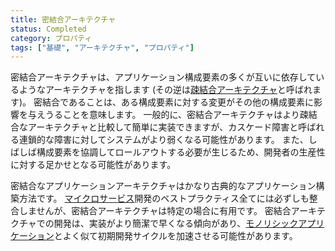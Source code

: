 ```yaml
---
title: 密結合アーキテクチャ
status: Completed
category: プロパティ
tags: ["基礎", "アーキテクチャ", "プロパティ"]
---
```


密結合アーキテクチャは、アプリケーション構成要素の多くが互いに依存しているようなアーキテクチャを指します
(その逆は[疎結合アーキテクチャ](/ja/loosely-coupled-architecture/)と呼ばれます)。
密結合であることは、ある構成要素に対する変更がその他の構成要素に影響を与えうることを意味します。
一般的に、密結合アーキテクチャはより疎結合なアーキテクチャと比較して簡単に実装できますが、カスケード障害と呼ばれる連鎖的な障害に対してシステムがより弱くなる可能性があります。
また、しばしば構成要素を協調してロールアウトする必要が生じるため、開発者の生産性に対する足かせとなる可能性があります。

密結合なアプリケーションアーキテクチャはかなり古典的なアプリケーション構築方法です。
[マイクロサービス](/ja/microservices/)開発のベストプラクティス全てには必ずしも整合しませんが、密結合アーキテクチャは特定の場合に有用です。
密結合アーキテクチャでの開発は、実装がより簡潔で早くなる傾向があり、[モノリシックアプリケーション](/ja/monolithic-apps/)とよく似て初期開発サイクルを加速させる可能性があります。

